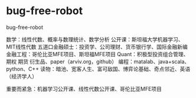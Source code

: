 # bug-free-robot
bug-free-robot

数学：线性代数、概率与数理统计、数学分析
公开课：斯坦福大学机器学习、MIT线性代数
五道口金融硕士：投资学、公司理财、货币银行学、国际金融新编
金融工程：哥伦比亚MFE项目、斯坦福MFE项目
Quant：积极型投资组合管理、期权 期货 衍生品、paper（arviv.org，github）
编程：matalab、java+scala、python、C++
读物：暗池、宽客人生、富可敌国、博弈论基础、奇点邻近、英语（经济学人）

重要而紧急：机器学习公开课、线性代数公开课、哥伦比亚MFE项目
